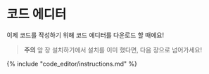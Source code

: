 # 코드 에디터

이제 코드를 작성하기 위해 코드 에디터를 다운로드 할 때에요!

> **주의** 앞 장 설치하기에서 설치를 이미 했다면, 다음 장으로 넘어가세요!

{% include "code_editor/instructions.md" %}